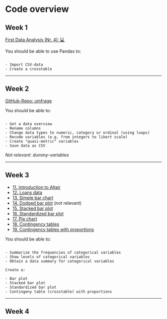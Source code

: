 # Code overview

## Week 1

[First Data Analysis (Nr. 4): 💻](../ae/ae1/01-1b-netflix-g.ipynb)

You should be able to use Pandas to:

```{note}

- Import CSV-data
- Create a crosstable

```

---

## Week 2

[GitHub-Repo: umfrage](https://github.com/kirenz/umfrage)


You should be able to:

```{note}

- Get a data overview
- Rename columns
- Change data types to numeric, category or ordinal (using loops)
- Recode variables (e.g. from integers to likert scale)
- Create "quasi-metric" variables
- Save data as CSV

```

*Not relevant: dummy-variables*

---

## Week 3

- [11. Introduction to Altair](../code/11-altair_introduction_p.ipynb)
- [12. Loans data](../code/12-data-overview.ipynb)
- [13. Simple bar chart](../code/13-bar-chart-altair.ipynb)
- [14. Dodged bar plot](../code/14-dodged-bar-chart-altair.ipynb) (not relevant)
- [15. Stacked bar plot](../code/15-stacked-bar-chart-altair.ipynb)
- [16. Standardized bar plot](../code/16-standardized-bar-chart-altair.ipynb)
- [17. Pie chart](../code/17-pie-charts-altair.ipynb)
- [18. Contingency tables](../code/18-contingency-table-bar-plot.ipynb)
- [19. Contingency tables with proportions](../code/19-row-column-proportions.ipynb)


You should be able to:

```{notes}

- Summarize the frequencies of categorical variables 
- Show levels of categorical variables
- Obtain a data summary for categorical variables

Create a:

- Bar plot
- Stacked bar plot
- Standardized bar plot 
- Contingeny table (crosstable) with proportions

```

---

## Week 4
